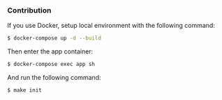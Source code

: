 ### Contribution

If you use Docker, setup local environment with the following command:
```bash
$ docker-compose up -d --build
```

Then enter the app container:
```bash
$ docker-compose exec app sh
```

And run the following command:
```bash
$ make init
```
